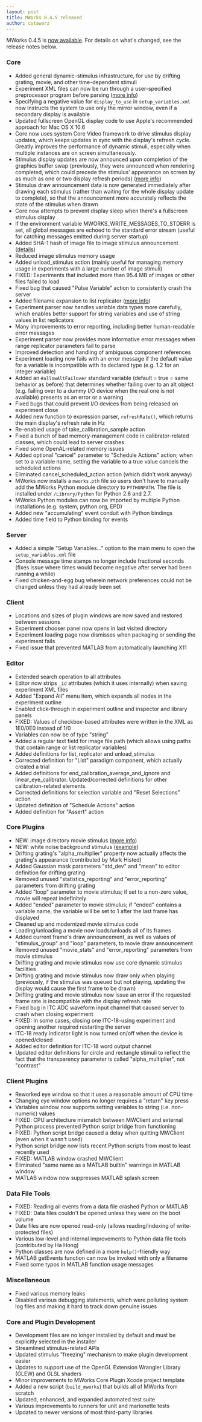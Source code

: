 ```yaml
---
layout: post
title: MWorks 0.4.5 released
author: cstawarz
---
```


MWorks 0.4.5 is [now
available](https://s3.amazonaws.com/mworks-downloads/release/MWorks-0.4.5.dmg).
For details on what's changed, see the release notes below.


### Core

* Added general dynamic-stimulus infrastructure, for use by drifting grating, movie, and other time-dependent stimuli
* Experiment XML files can now be run through a user-specified preprocessor program before parsing ([more info](https://mworks.tenderapp.com/discussions/questions/26#comment_5790180))
* Specifying a negative value for `display_to_use` in `setup_variables.xml` now instructs the system to use only the mirror window, even if a secondary display is available
* Updated fullscreen OpenGL display code to use Apple's recommended approach for Mac OS X 10.6
* Core now uses system Core Video framework to drive stimulus display updates, which keeps updates in sync with the display's refresh cycle.  Greatly improves the performance of dynamic stimuli, especially when multiple instances are on screen simultaneously.
* Stimulus display updates are now announced upon completion of the graphics buffer swap (previously, they were announced when rendering completed, which could precede the stimulus' appearance on screen by as much as one or two display refresh periods) ([more info](https://mworks.tenderapp.com/kb/timing/relationship-between-stimulus-announce-time-and-display-time)) 
* Stimulus draw announcement data is now generated immediately after drawing each stimulus (rather than waiting for the whole display update to complete), so that the announcement more accurately reflects the state of the stimulus when drawn
* Core now attempts to prevent display sleep when there's a fullscreen stimulus display
* If the environment variable MWORKS_WRITE_MESSAGES_TO_STDERR is set, all global messages are echoed to the standard error stream (useful for catching messages emitted during server startup)
* Added SHA-1 hash of image file to image stimulus announcement ([details](https://mworks.tenderapp.com/kb/stimuli/using-the-file-hash-to-verify-an-image-stimulus))
* Reduced image stimulus memory usage
* Added unload_stimulus action (mainly useful for managing memory usage in experiments with a large number of image stimuli)
* FIXED: Experiments that included more than 95.4 MB of images or other files failed to load
* Fixed bug that caused "Pulse Variable" action to consistently crash the server
* Added filename expansion to list replicator ([more info](https://mworks.tenderapp.com/kb/stimuli/creating-a-stimulus-group-from-a-folder-of-images))
* Experiment parser now handles variable data types more carefully, which enables better support for string variables and use of string values in list replicators
* Many improvements to error reporting, including better human-readable error messages
* Experiment parser now provides more informative error messages when range replicator parameters fail to parse
* Improved detection and handling of ambiguous component references
* Experiment loading now fails with an error message if the default value for a variable is incompatible with its declared type (e.g. 1.2 for an integer variable)
* Added an `#allowAltFailover` standard variable (default = true = same behavior as before) that determines whether failing over to an alt object (e.g. failing over to a dummy I/O device when the real one is not available) presents as an error or a warning
* Fixed bugs that could prevent I/O devices from being released on experiment close
* Added new function to expression parser, `refreshRate()`, which returns the main display's refresh rate in Hz
* Re-enabled usage of take_calibration_sample action
* Fixed a bunch of bad memory-management code in calibrator-related classes, which could lead to server crashes
* Fixed some OpenAL-related memory issues
* Added optional "cancel" parameter to "Schedule Actions" action; when set to a variable name, setting the variable to a true value cancels the scheduled actions
* Eliminated cancel_scheduled_action action (which didn't work anyway)
* MWorks now installs a `mworks.pth` file so users don't have to manually add the MWorks Python module directory to `PYTHONPATH`.  The file is installed under `/Library/Python` for Python 2.6 and 2.7.
* MWorks Python modules can now be imported by multiple Python installations (e.g. system, python.org, EPD)
* Added new "accumulating" event conduit with Python bindings
* Added time field to Python binding for events


### Server

* Added a simple "Setup Variables..." option to the main menu to open the `setup_variables.xml` file
* Console message time stamps no longer include fractional seconds (fixes issue where times would become negative after server had been running a while)
* Fixed chicken-and-egg bug wherein network preferences could not be changed unless they had already been set


### Client

* Locations and sizes of plugin windows are now saved and restored between sessions
* Experiment chooser panel now opens in last visited directory
* Experiment loading page now dismisses when packaging or sending the experiment fails
* Fixed issue that prevented MATLAB from automatically launching X11


### Editor

* Extended search operation to all attributes
* Editor now strips `_id` attributes (which it uses internally) when saving experiment XML files
* Added "Expand All" menu item, which expands all nodes in the experiment outline
* Enabled click-through in experiment outline and inspector and library panels
* FIXED: Values of checkbox-based attributes were written in the XML as 1E0/0E0 instead of 1/0
* Variables can now be of type "string"
* Added a regular text field for image file path (which allows using paths that contain range or list replicator variables)
* Added definitions for list_replicator and unload_stimulus
* Corrected definition for "List" paradigm component, which actually created a trial
* Added definitions for end_calibration_average_and_ignore and linear_eye_calibrator.  Updated/corrected definitions for other calibration-related elements.
* Corrected definitions for selection variable and "Reset Selections" action
* Updated definition of "Schedule Actions" action
* Added definition for "Assert" action


### Core Plugins

* NEW: image directory movie stimulus ([more info](https://mworks.tenderapp.com/discussions/questions/26#comment_5898153))
* NEW: white noise background stimulus ([example](https://raw.github.com/mworks/mworks/master/examples/Tests/Stimulus/WhiteNoiseBackground/Basic.xml))
* Drifting grating's "alpha_multiplier" property now actually affects the grating's appearance (contributed by Mark Histed)
* Added Gaussian mask parameters "std_dev" and "mean" to editor definition for drifting grating
* Removed unused "statistics_reporting" and "error_reporting" parameters from drifting grating
* Added "loop" parameter to movie stimulus; if set to a non-zero value, movie will repeat indefinitely
* Added "ended" parameter to movie stimulus; if "ended" contains a variable name, the variable will be set to 1 after the last frame has displayed
* Cleaned up and modernized movie stimulus code
* Loading/unloading a movie now loads/unloads all of its frames
* Added current frame's draw announcement, as well as values of "stimulus_group" and "loop" parameters, to movie draw announcement
* Removed unused "movie_stats" and "error_reporting" parameters from movie stimulus
* Drifting grating and movie stimulus now use core dynamic stimulus facilities
* Drifting grating and movie stimulus now draw only when playing (previously, if the stimulus was queued but not playing, updating the display would cause the first frame to be drawn)
* Drifting grating and movie stimulus now issue an error if the requested frame rate is incompatible with the display refresh rate
* Fixed bug in ITC ADC waveform input channel that caused server to crash when closing experiment
* FIXED: In some cases, closing one ITC-18-using experiment and opening another required restarting the server
* ITC-18 ready indicator light is now turned on/off when the device is opened/closed
* Added editor definition for ITC-18 word output channel
* Updated editor definitions for circle and rectangle stimuli to reflect the fact that the transparency parameter is called "alpha_multiplier", not "contrast"


### Client Plugins

* Reworked eye window so that it uses a reasonable amount of CPU time
* Changing eye window options no longer requires a "return" key press
* Variables window now supports setting variables to string (i.e. non-numeric) values
* FIXED: CPU architecture mismatch between MWClient and external Python process prevented Python script bridge from functioning
* FIXED: Python script bridge caused a delay when quitting MWClient (even when it wasn't used)
* Python script bridge now lists recent Python scripts from most to least recently used
* FIXED: MATLAB window crashed MWClient
* Eliminated "same name as a MATLAB builtin" warnings in MATLAB window
* MATLAB window now suppresses MATLAB splash screen


### Data File Tools

* FIXED: Reading all events from a data file crashed Python or MATLAB
* FIXED: Data files couldn't be opened unless they were on the boot volume
* Date files are now opened read-only (allows reading/indexing of write-protected files)
* Various low-level and internal improvements to Python data file tools (contributed by Ha Hong)
* Python classes are now defined in a more `help()`-friendly way
* MATLAB getEvents function can now be invoked with only a filename
* Fixed some typos in MATLAB function usage messages


### Miscellaneous

* Fixed various memory leaks
* Disabled various debugging statements, which were polluting system log files and making it hard to track down genuine issues


### Core and Plugin Development

* Development files are no longer installed by default and must be explicitly selected in the installer
* Streamlined stimulus-related APIs
* Updated stimulus "freezing" mechanism to make plugin development easier
* Updates to support use of the OpenGL Extension Wrangler Library (GLEW) and GLSL shaders
* Minor improvements to MWorks Core Plugin Xcode project template
* Added a new script (`build_mworks`) that builds all of MWorks from scratch
* Updated, enhanced, and expanded automated test suite
* Various improvements to runners for unit and marionette tests
* Updated to newer versions of most third-party libraries
